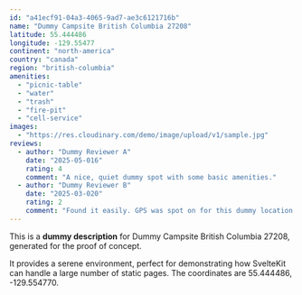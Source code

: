```yaml
---
id: "a41ecf91-04a3-4065-9ad7-ae3c6121716b"
name: "Dummy Campsite British Columbia 27208"
latitude: 55.444486
longitude: -129.55477
continent: "north-america"
country: "canada"
region: "british-columbia"
amenities:
  - "picnic-table"
  - "water"
  - "trash"
  - "fire-pit"
  - "cell-service"
images:
  - "https://res.cloudinary.com/demo/image/upload/v1/sample.jpg"
reviews:
  - author: "Dummy Reviewer A"
    date: "2025-05-016"
    rating: 4
    comment: "A nice, quiet dummy spot with some basic amenities."
  - author: "Dummy Reviewer B"
    date: "2025-03-020"
    rating: 2
    comment: "Found it easily. GPS was spot on for this dummy location."
---
```


This is a **dummy description** for Dummy Campsite British Columbia 27208, generated for the proof of concept.

It provides a serene environment, perfect for demonstrating how SvelteKit can handle a large number of static pages. The coordinates are 55.444486, -129.554770.
